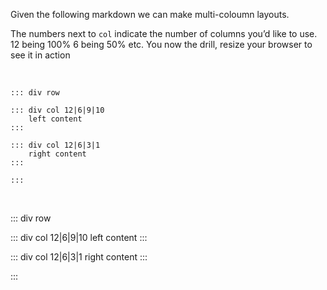 Given the following markdown we can make multi-coloumn layouts.

The numbers next to `col` indicate the number of columns you’d like to use. 12 being 100% 6 being 50% etc. You now the drill, resize your browser to see it in action

<br>

```
::: div row

::: div col 12|6|9|10
    left content
:::

::: div col 12|6|3|1
    right content
:::

:::

```

<br>

::: div row

::: div col 12|6|9|10
left content
:::

::: div col 12|6|3|1
right content
:::

:::
